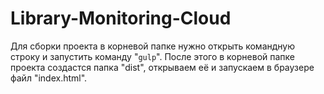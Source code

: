 # Library-Monitoring-Cloud

Для сборки проекта в корневой папке нужно открыть командную строку и запустить команду "`gulp`". После этого в корневой папке проекта создастся папка "dist", открываем её и запускаем в браузере файл "index.html".

